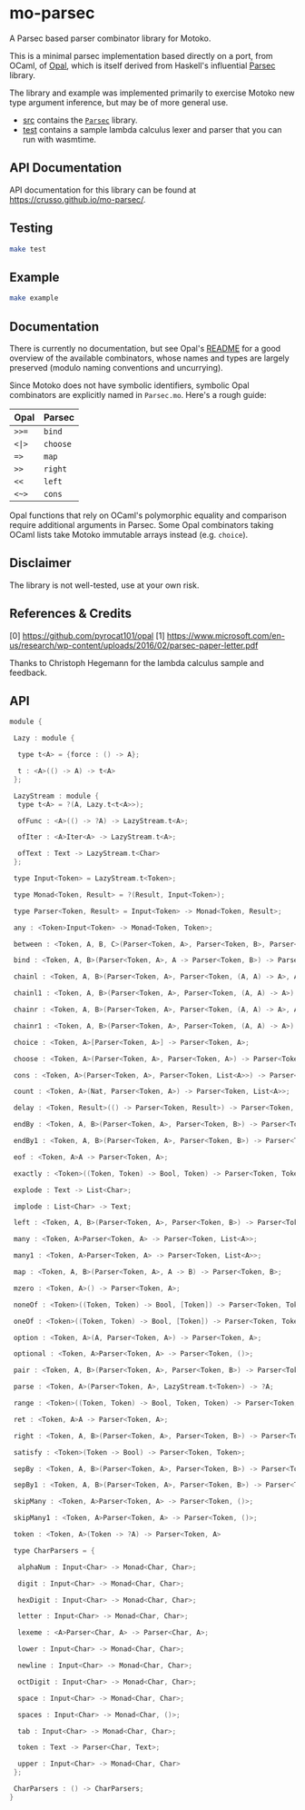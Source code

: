 # mo-parsec
A Parsec based parser combinator library for Motoko.

This is a minimal parsec implementation based directly on a port, from OCaml, of
[Opal](0), which is itself derived from Haskell's influential [Parsec](1) library.

The library and example was implemented primarily to exercise Motoko new type argument inference, but may be of more general use.
* [src](src) contains the [`Parsec`](src/Parsec.mo) library.
* [test](test) contains a sample lambda calculus lexer and parser that you can run with wasmtime.

## API Documentation
API documentation for this library can be found at  https://crusso.github.io/mo-parsec/.


## Testing
```bash
make test
```

## Example
```bash
make example
```

## Documentation
There is currently no documentation, but see
Opal's [README](https://github.com/pyrocat101/opal/README.md) for a good overview of the available combinators, whose names
and types are largely preserved (modulo naming conventions and uncurrying).

Since Motoko does not have symbolic identifiers, symbolic Opal combinators are explicitly named in `Parsec.mo`. Here's a rough guide:


| Opal | Parsec  |
|------|---------|
| `>>=` | `bind` |
| `<\|>` | `choose` |
| `=>`  | `map` |
| `>>`  | `right` |
| `<<`  | `left` |
| `<~>` | `cons` |

Opal functions that rely on OCaml's polymorphic equality and comparison require additional arguments in Parsec. Some Opal combinators taking OCaml lists
take Motoko immutable arrays instead (e.g. `choice`).


## Disclaimer
The library is not well-tested, use at your own risk.

## References & Credits
[0] https://github.com/pyrocat101/opal
[1] https://www.microsoft.com/en-us/research/wp-content/uploads/2016/02/parsec-paper-letter.pdf

Thanks to Christoph Hegemann for the lambda calculus sample and feedback.
## API

```swift
module {

 Lazy : module {

  type t<A> = {force : () -> A};

  t : <A>(() -> A) -> t<A>
 };

 LazyStream : module {
  type t<A> = ?(A, Lazy.t<t<A>>);

  ofFunc : <A>(() -> ?A) -> LazyStream.t<A>;

  ofIter : <A>Iter<A> -> LazyStream.t<A>;

  ofText : Text -> LazyStream.t<Char>
 };

 type Input<Token> = LazyStream.t<Token>;

 type Monad<Token, Result> = ?(Result, Input<Token>);

 type Parser<Token, Result> = Input<Token> -> Monad<Token, Result>;

 any : <Token>Input<Token> -> Monad<Token, Token>;

 between : <Token, A, B, C>(Parser<Token, A>, Parser<Token, B>, Parser<Token, C>) -> Parser<Token, B>;

 bind : <Token, A, B>(Parser<Token, A>, A -> Parser<Token, B>) -> Parser<Token, B>;

 chainl : <Token, A, B>(Parser<Token, A>, Parser<Token, (A, A) -> A>, A) -> Parser<Token, A>;

 chainl1 : <Token, A, B>(Parser<Token, A>, Parser<Token, (A, A) -> A>) -> Parser<Token, A>;

 chainr : <Token, A, B>(Parser<Token, A>, Parser<Token, (A, A) -> A>, A) -> Parser<Token, A>;

 chainr1 : <Token, A, B>(Parser<Token, A>, Parser<Token, (A, A) -> A>) -> Parser<Token, A>;

 choice : <Token, A>[Parser<Token, A>] -> Parser<Token, A>;

 choose : <Token, A>(Parser<Token, A>, Parser<Token, A>) -> Parser<Token, A>;

 cons : <Token, A>(Parser<Token, A>, Parser<Token, List<A>>) -> Parser<Token, List<A>>;

 count : <Token, A>(Nat, Parser<Token, A>) -> Parser<Token, List<A>>;

 delay : <Token, Result>(() -> Parser<Token, Result>) -> Parser<Token, Result>;

 endBy : <Token, A, B>(Parser<Token, A>, Parser<Token, B>) -> Parser<Token, List<A>>;

 endBy1 : <Token, A, B>(Parser<Token, A>, Parser<Token, B>) -> Parser<Token, List<A>>;

 eof : <Token, A>A -> Parser<Token, A>;

 exactly : <Token>((Token, Token) -> Bool, Token) -> Parser<Token, Token>;

 explode : Text -> List<Char>;

 implode : List<Char> -> Text;

 left : <Token, A, B>(Parser<Token, A>, Parser<Token, B>) -> Parser<Token, A>;

 many : <Token, A>Parser<Token, A> -> Parser<Token, List<A>>;

 many1 : <Token, A>Parser<Token, A> -> Parser<Token, List<A>>;

 map : <Token, A, B>(Parser<Token, A>, A -> B) -> Parser<Token, B>;

 mzero : <Token, A>() -> Parser<Token, A>;

 noneOf : <Token>((Token, Token) -> Bool, [Token]) -> Parser<Token, Token>;

 oneOf : <Token>((Token, Token) -> Bool, [Token]) -> Parser<Token, Token>;

 option : <Token, A>(A, Parser<Token, A>) -> Parser<Token, A>;

 optional : <Token, A>Parser<Token, A> -> Parser<Token, ()>;

 pair : <Token, A, B>(Parser<Token, A>, Parser<Token, B>) -> Parser<Token, (A, B)>;

 parse : <Token, A>(Parser<Token, A>, LazyStream.t<Token>) -> ?A;

 range : <Token>((Token, Token) -> Bool, Token, Token) -> Parser<Token, Token>;

 ret : <Token, A>A -> Parser<Token, A>;

 right : <Token, A, B>(Parser<Token, A>, Parser<Token, B>) -> Parser<Token, B>;

 satisfy : <Token>(Token -> Bool) -> Parser<Token, Token>;

 sepBy : <Token, A, B>(Parser<Token, A>, Parser<Token, B>) -> Parser<Token, List<A>>;

 sepBy1 : <Token, A, B>(Parser<Token, A>, Parser<Token, B>) -> Parser<Token, List<A>>;

 skipMany : <Token, A>Parser<Token, A> -> Parser<Token, ()>;

 skipMany1 : <Token, A>Parser<Token, A> -> Parser<Token, ()>;

 token : <Token, A>(Token -> ?A) -> Parser<Token, A>

 type CharParsers = {

  alphaNum : Input<Char> -> Monad<Char, Char>;

  digit : Input<Char> -> Monad<Char, Char>;

  hexDigit : Input<Char> -> Monad<Char, Char>;

  letter : Input<Char> -> Monad<Char, Char>;

  lexeme : <A>Parser<Char, A> -> Parser<Char, A>;

  lower : Input<Char> -> Monad<Char, Char>;

  newline : Input<Char> -> Monad<Char, Char>;

  octDigit : Input<Char> -> Monad<Char, Char>;

  space : Input<Char> -> Monad<Char, Char>;

  spaces : Input<Char> -> Monad<Char, ()>;

  tab : Input<Char> -> Monad<Char, Char>;

  token : Text -> Parser<Char, Text>;

  upper : Input<Char> -> Monad<Char, Char>
 };

 CharParsers : () -> CharParsers;
}
```


